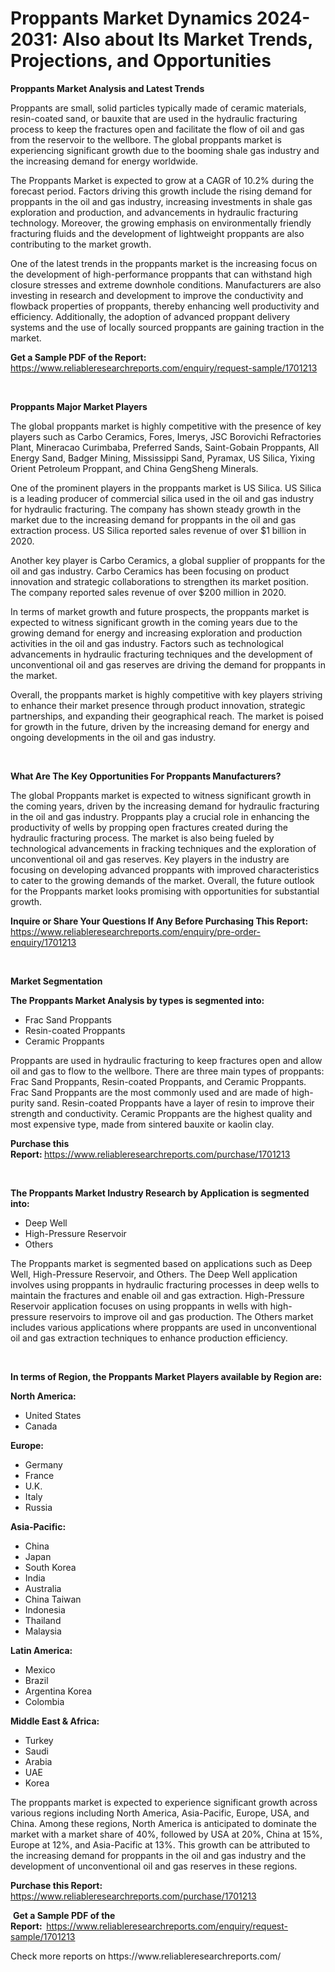 <p><h1>Proppants Market Dynamics 2024-2031: Also about Its Market Trends, Projections, and Opportunities</h1></p><p><strong>Proppants Market Analysis and Latest Trends</strong></p>
<p><p>Proppants are small, solid particles typically made of ceramic materials, resin-coated sand, or bauxite that are used in the hydraulic fracturing process to keep the fractures open and facilitate the flow of oil and gas from the reservoir to the wellbore. The global proppants market is experiencing significant growth due to the booming shale gas industry and the increasing demand for energy worldwide.</p><p>The Proppants Market is expected to grow at a CAGR of 10.2% during the forecast period. Factors driving this growth include the rising demand for proppants in the oil and gas industry, increasing investments in shale gas exploration and production, and advancements in hydraulic fracturing technology. Moreover, the growing emphasis on environmentally friendly fracturing fluids and the development of lightweight proppants are also contributing to the market growth.</p><p>One of the latest trends in the proppants market is the increasing focus on the development of high-performance proppants that can withstand high closure stresses and extreme downhole conditions. Manufacturers are also investing in research and development to improve the conductivity and flowback properties of proppants, thereby enhancing well productivity and efficiency. Additionally, the adoption of advanced proppant delivery systems and the use of locally sourced proppants are gaining traction in the market.</p></p>
<p><strong>Get a Sample PDF of the Report:&nbsp;</strong> <a href="https://www.reliableresearchreports.com/enquiry/request-sample/1701213">https://www.reliableresearchreports.com/enquiry/request-sample/1701213</a></p>
<p>&nbsp;</p>
<p><strong>Proppants Major Market Players</strong></p>
<p><p>The global proppants market is highly competitive with the presence of key players such as Carbo Ceramics, Fores, Imerys, JSC Borovichi Refractories Plant, Mineracao Curimbaba, Preferred Sands, Saint-Gobain Proppants, All Energy Sand, Badger Mining, Mississippi Sand, Pyramax, US Silica, Yixing Orient Petroleum Proppant, and China GengSheng Minerals.</p><p>One of the prominent players in the proppants market is US Silica. US Silica is a leading producer of commercial silica used in the oil and gas industry for hydraulic fracturing. The company has shown steady growth in the market due to the increasing demand for proppants in the oil and gas extraction process. US Silica reported sales revenue of over $1 billion in 2020.</p><p>Another key player is Carbo Ceramics, a global supplier of proppants for the oil and gas industry. Carbo Ceramics has been focusing on product innovation and strategic collaborations to strengthen its market position. The company reported sales revenue of over $200 million in 2020.</p><p>In terms of market growth and future prospects, the proppants market is expected to witness significant growth in the coming years due to the growing demand for energy and increasing exploration and production activities in the oil and gas industry. Factors such as technological advancements in hydraulic fracturing techniques and the development of unconventional oil and gas reserves are driving the demand for proppants in the market.</p><p>Overall, the proppants market is highly competitive with key players striving to enhance their market presence through product innovation, strategic partnerships, and expanding their geographical reach. The market is poised for growth in the future, driven by the increasing demand for energy and ongoing developments in the oil and gas industry.</p></p>
<p>&nbsp;</p>
<p><strong>What Are The Key Opportunities For Proppants Manufacturers?</strong></p>
<p><p>The global Proppants market is expected to witness significant growth in the coming years, driven by the increasing demand for hydraulic fracturing in the oil and gas industry. Proppants play a crucial role in enhancing the productivity of wells by propping open fractures created during the hydraulic fracturing process. The market is also being fueled by technological advancements in fracking techniques and the exploration of unconventional oil and gas reserves. Key players in the industry are focusing on developing advanced proppants with improved characteristics to cater to the growing demands of the market. Overall, the future outlook for the Proppants market looks promising with opportunities for substantial growth.</p></p>
<p><strong>Inquire or Share Your Questions If Any Before Purchasing This Report:</strong> <a href="https://www.reliableresearchreports.com/enquiry/pre-order-enquiry/1701213">https://www.reliableresearchreports.com/enquiry/pre-order-enquiry/1701213</a></p>
<p>&nbsp;</p>
<p><strong>Market Segmentation</strong></p>
<p><strong>The Proppants Market Analysis by types is segmented into:</strong></p>
<p><ul><li>Frac Sand Proppants</li><li>Resin-coated Proppants</li><li>Ceramic Proppants</li></ul></p>
<p><p>Proppants are used in hydraulic fracturing to keep fractures open and allow oil and gas to flow to the wellbore. There are three main types of proppants: Frac Sand Proppants, Resin-coated Proppants, and Ceramic Proppants. Frac Sand Proppants are the most commonly used and are made of high-purity sand. Resin-coated Proppants have a layer of resin to improve their strength and conductivity. Ceramic Proppants are the highest quality and most expensive type, made from sintered bauxite or kaolin clay.</p></p>
<p><strong>Purchase this Report:&nbsp;</strong><a href="https://www.reliableresearchreports.com/purchase/1701213">https://www.reliableresearchreports.com/purchase/1701213</a></p>
<p>&nbsp;</p>
<p><strong>The Proppants Market Industry Research by Application is segmented into:</strong></p>
<p><ul><li>Deep Well</li><li>High-Pressure Reservoir</li><li>Others</li></ul></p>
<p><p>The Proppants market is segmented based on applications such as Deep Well, High-Pressure Reservoir, and Others. The Deep Well application involves using proppants in hydraulic fracturing processes in deep wells to maintain the fractures and enable oil and gas extraction. High-Pressure Reservoir application focuses on using proppants in wells with high-pressure reservoirs to improve oil and gas production. The Others market includes various applications where proppants are used in unconventional oil and gas extraction techniques to enhance production efficiency.</p></p>
<p>&nbsp;</p>
<p><strong>In terms of Region, the Proppants Market Players available by Region are:</strong></p>
<p>
    <p> <strong> North America: </strong>
        <ul>
            <li>United States</li>
            <li>Canada</li>
        </ul>
        </p> 
    <p> <strong> Europe: </strong>
        <ul>
            <li>Germany</li>
            <li>France</li>
            <li>U.K.</li>
            <li>Italy</li>
            <li>Russia</li>
        </ul>
        </p> 
    <p> <strong> Asia-Pacific: </strong>
        <ul>
            <li>China</li>
            <li>Japan</li>
            <li>South Korea</li>
            <li>India</li>
            <li>Australia</li>
            <li>China Taiwan</li>
            <li>Indonesia</li>
            <li>Thailand</li>
            <li>Malaysia</li>
        </ul>
        </p> 
    <p> <strong> Latin America: </strong>
        <ul>
            <li>Mexico</li>
            <li>Brazil</li>
            <li>Argentina Korea</li>
            <li>Colombia</li>
        </ul>
        </p> 
    <p> <strong> Middle East & Africa: </strong>
        <ul>
            <li>Turkey</li>
            <li>Saudi</li>
            <li>Arabia</li>
            <li>UAE</li>
            <li>Korea</li>
        </ul>
    </p>
    </p>
<p><p>The proppants market is expected to experience significant growth across various regions including North America, Asia-Pacific, Europe, USA, and China. Among these regions, North America is anticipated to dominate the market with a market share of 40%, followed by USA at 20%, China at 15%, Europe at 12%, and Asia-Pacific at 13%. This growth can be attributed to the increasing demand for proppants in the oil and gas industry and the development of unconventional oil and gas reserves in these regions.</p></p>
<p><strong>Purchase this Report: </strong><a href="https://www.reliableresearchreports.com/purchase/1701213">https://www.reliableresearchreports.com/purchase/1701213</a></p>
<p>&nbsp;<strong>Get a Sample PDF of the Report:&nbsp;&nbsp;</strong><a href="https://www.reliableresearchreports.com/enquiry/request-sample/1701213">https://www.reliableresearchreports.com/enquiry/request-sample/1701213</a></p>
<p><strong></strong></p>
<p>Check more reports on https://www.reliableresearchreports.com/</p>